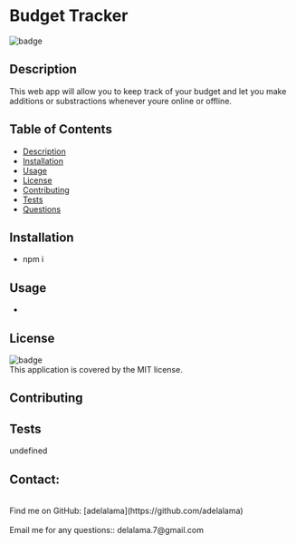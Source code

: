 <h1>Budget Tracker </h1>
  
![badge](https://img.shields.io/badge/license-MIT-brightgreen)<br />
## Description
This web app will allow you to keep track of your budget and let you make additions or substractions whenever youre online or offline.
## Table of Contents
- [Description](#description)
- [Installation](#installation)
- [Usage](#usage)
- [License](#license)
- [Contributing](#contributing)
- [Tests](#tests)
- [Questions](#questions)
## Installation
* npm i
## Usage
* 
## License
![badge](https://img.shields.io/badge/license-MIT-brightgreen)
<br />
This application is covered by the MIT license. 
## Contributing

## Tests
undefined
## Contact:
<br />
Find me on GitHub: [adelalama](https://github.com/adelalama)<br />
<br />
Email me for any questions:: delalama.7@gmail.com<br /><br />
    